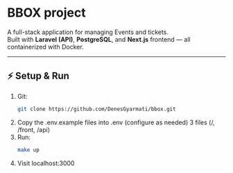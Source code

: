 # BBOX project

A full-stack application for managing Events and tickets.  
Built with **Laravel (API)**, **PostgreSQL**, and **Next.js** frontend — all containerized with Docker.

---

## ⚡ Setup & Run

1. Git:
   ```bash
   git clone https://github.com/DenesGyarmati/bbox.git
   ```
2. Copy the .env.example files into .env (configure as needed)
   3 files (/, /front, /api)
3. Run:
   ```bash
   make up
   ```
4. Visit localhost:3000
